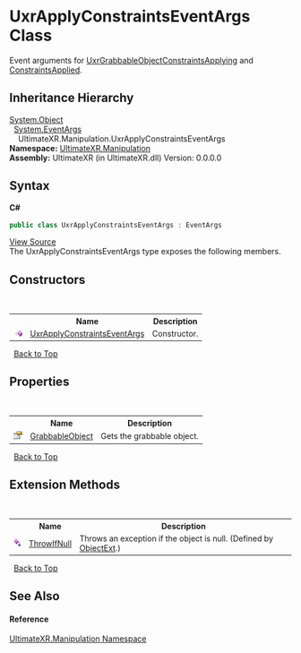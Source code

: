 # UxrApplyConstraintsEventArgs Class
 

Event arguments for <a href="T_UltimateXR_Manipulation_UxrGrabbableObject">UxrGrabbableObject</a><a href="E_UltimateXR_Manipulation_UxrGrabbableObject_ConstraintsApplying">ConstraintsApplying</a> and <a href="E_UltimateXR_Manipulation_UxrGrabbableObject_ConstraintsApplied">ConstraintsApplied</a>.


## Inheritance Hierarchy
<a href="https://docs.microsoft.com/dotnet/api/system.object" target="_blank" rel="noopener noreferrer">System.Object</a><br />&nbsp;&nbsp;<a href="https://docs.microsoft.com/dotnet/api/system.eventargs" target="_blank" rel="noopener noreferrer">System.EventArgs</a><br />&nbsp;&nbsp;&nbsp;&nbsp;UltimateXR.Manipulation.UxrApplyConstraintsEventArgs<br />
**Namespace:**&nbsp;<a href="N_UltimateXR_Manipulation">UltimateXR.Manipulation</a><br />**Assembly:**&nbsp;UltimateXR (in UltimateXR.dll) Version: 0.0.0.0

## Syntax

**C#**<br />
``` C#
public class UxrApplyConstraintsEventArgs : EventArgs
```

<a href="UltimateXR/Scripts/Manipulation/UxrApplyConstraintsEventArgs.cs" rel="noopener noreferrer" title="View the source code">View Source</a><br />
The UxrApplyConstraintsEventArgs type exposes the following members.


## Constructors
&nbsp;<table><tr><th></th><th>Name</th><th>Description</th></tr><tr><td>![Public method](media/pubmethod.gif "Public method")</td><td><a href="M_UltimateXR_Manipulation_UxrApplyConstraintsEventArgs__ctor">UxrApplyConstraintsEventArgs</a></td><td>
Constructor.</td></tr></table>&nbsp;
<a href="#uxrapplyconstraintseventargs-class">Back to Top</a>

## Properties
&nbsp;<table><tr><th></th><th>Name</th><th>Description</th></tr><tr><td>![Public property](media/pubproperty.gif "Public property")</td><td><a href="P_UltimateXR_Manipulation_UxrApplyConstraintsEventArgs_GrabbableObject">GrabbableObject</a></td><td>
Gets the grabbable object.</td></tr></table>&nbsp;
<a href="#uxrapplyconstraintseventargs-class">Back to Top</a>

## Extension Methods
&nbsp;<table><tr><th></th><th>Name</th><th>Description</th></tr><tr><td>![Public Extension Method](media/pubextension.gif "Public Extension Method")</td><td><a href="M_UltimateXR_Extensions_System_ObjectExt_ThrowIfNull">ThrowIfNull</a></td><td>
Throws an exception if the object is null.
 (Defined by <a href="T_UltimateXR_Extensions_System_ObjectExt">ObjectExt</a>.)</td></tr></table>&nbsp;
<a href="#uxrapplyconstraintseventargs-class">Back to Top</a>

## See Also


#### Reference
<a href="N_UltimateXR_Manipulation">UltimateXR.Manipulation Namespace</a><br />